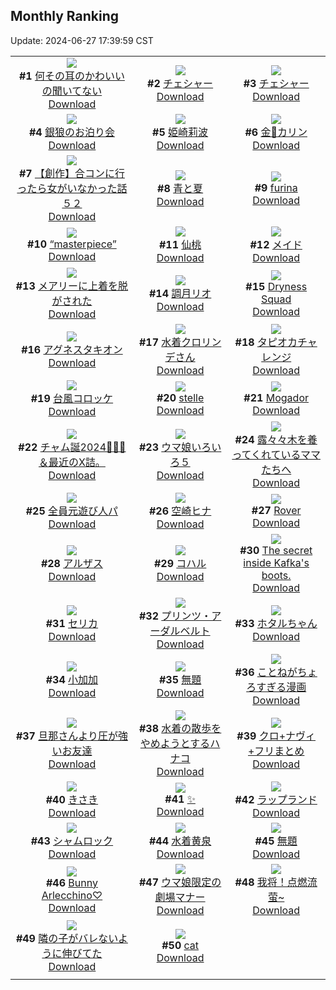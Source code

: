 ## Monthly Ranking
Update: 2024-06-27 17:39:59 CST

|      |      |      |
| :----: | :----: | :----: |
| ![](https://i.pixiv.re/c/240x480/img-master/img/2024/05/29/00/00/55/119141561_p0_master1200.jpg)<br>**#1** [何その耳のかわいいの聞いてない](https://www.pixiv.net/artworks/119141561)<br>[Download](https://i.pixiv.re/img-original/img/2024/05/29/00/00/55/119141561_p0.jpg) | ![](https://i.pixiv.re/c/240x480/img-master/img/2024/05/31/12/46/53/119189194_p0_master1200.jpg)<br>**#2** [チェシャー](https://www.pixiv.net/artworks/119189194)<br>[Download](https://i.pixiv.re/img-original/img/2024/05/31/12/46/53/119189194_p0.jpg) | ![](https://i.pixiv.re/c/240x480/img-master/img/2024/05/30/19/04/48/119187058_p0_master1200.jpg)<br>**#3** [チェシャー](https://www.pixiv.net/artworks/119187058)<br>[Download](https://i.pixiv.re/img-original/img/2024/05/30/19/04/48/119187058_p0.jpg) |
| ![](https://i.pixiv.re/c/240x480/img-master/img/2024/05/30/18/05/48/119185636_p0_master1200.jpg)<br>**#4** [銀狼のお泊り会](https://www.pixiv.net/artworks/119185636)<br>[Download](https://i.pixiv.re/img-original/img/2024/05/30/18/05/48/119185636_p0.png) | ![](https://i.pixiv.re/c/240x480/img-master/img/2024/05/30/19/00/06/119186883_p0_master1200.jpg)<br>**#5** [姫崎莉波](https://www.pixiv.net/artworks/119186883)<br>[Download](https://i.pixiv.re/img-original/img/2024/05/30/19/00/06/119186883_p0.jpg) | ![](https://i.pixiv.re/c/240x480/img-master/img/2024/05/30/10/39/00/119178249_p0_master1200.jpg)<br>**#6** [金👙カリン](https://www.pixiv.net/artworks/119178249)<br>[Download](https://i.pixiv.re/img-original/img/2024/05/30/10/39/00/119178249_p0.png) |
| ![](https://i.pixiv.re/c/240x480/img-master/img/2024/05/31/00/00/27/119196216_p0_master1200.jpg)<br>**#7** [【創作】合コンに行ったら女がいなかった話 ５２](https://www.pixiv.net/artworks/119196216)<br>[Download](https://i.pixiv.re/img-original/img/2024/05/31/00/00/27/119196216_p0.png) | ![](https://i.pixiv.re/c/240x480/img-master/img/2024/05/30/03/38/51/119173495_p0_master1200.jpg)<br>**#8** [青と夏](https://www.pixiv.net/artworks/119173495)<br>[Download](https://i.pixiv.re/img-original/img/2024/05/30/03/38/51/119173495_p0.png) | ![](https://i.pixiv.re/c/240x480/img-master/img/2024/05/30/03/34/43/119173456_p0_master1200.jpg)<br>**#9** [furina](https://www.pixiv.net/artworks/119173456)<br>[Download](https://i.pixiv.re/img-original/img/2024/05/30/03/34/43/119173456_p0.jpg) |
| ![](https://i.pixiv.re/c/240x480/img-master/img/2024/06/01/00/00/45/119225154_p0_master1200.jpg)<br>**#10** [“masterpiece”](https://www.pixiv.net/artworks/119225154)<br>[Download](https://i.pixiv.re/img-original/img/2024/06/01/00/00/45/119225154_p0.jpg) | ![](https://i.pixiv.re/c/240x480/img-master/img/2024/06/01/00/00/35/119225116_p0_master1200.jpg)<br>**#11** [仙桃](https://www.pixiv.net/artworks/119225116)<br>[Download](https://i.pixiv.re/img-original/img/2024/06/01/00/00/35/119225116_p0.png) | ![](https://i.pixiv.re/c/240x480/img-master/img/2024/05/29/22/30/04/119165931_p0_master1200.jpg)<br>**#12** [メイド](https://www.pixiv.net/artworks/119165931)<br>[Download](https://i.pixiv.re/img-original/img/2024/05/29/22/30/04/119165931_p0.jpg) |
| ![](https://i.pixiv.re/c/240x480/img-master/img/2024/06/01/00/48/01/119227251_p0_master1200.jpg)<br>**#13** [メアリーに上着を脱がされた](https://www.pixiv.net/artworks/119227251)<br>[Download](https://i.pixiv.re/img-original/img/2024/06/01/00/48/01/119227251_p0.png) | ![](https://i.pixiv.re/c/240x480/img-master/img/2024/05/30/09/14/18/119177235_p0_master1200.jpg)<br>**#14** [調月リオ](https://www.pixiv.net/artworks/119177235)<br>[Download](https://i.pixiv.re/img-original/img/2024/05/30/09/14/18/119177235_p0.jpg) | ![](https://i.pixiv.re/c/240x480/img-master/img/2024/05/29/13/02/46/119152779_p0_master1200.jpg)<br>**#15** [Dryness Squad](https://www.pixiv.net/artworks/119152779)<br>[Download](https://i.pixiv.re/img-original/img/2024/05/29/13/02/46/119152779_p0.png) |
| ![](https://i.pixiv.re/c/240x480/img-master/img/2024/05/28/00/16/54/119114038_p0_master1200.jpg)<br>**#16** [アグネスタキオン](https://www.pixiv.net/artworks/119114038)<br>[Download](https://i.pixiv.re/img-original/img/2024/05/28/00/16/54/119114038_p0.jpg) | ![](https://i.pixiv.re/c/240x480/img-master/img/2024/05/29/00/00/24/119141449_p0_master1200.jpg)<br>**#17** [水着クロリンデさん](https://www.pixiv.net/artworks/119141449)<br>[Download](https://i.pixiv.re/img-original/img/2024/05/29/00/00/24/119141449_p0.jpg) | ![](https://i.pixiv.re/c/240x480/img-master/img/2024/05/29/22/32/29/119166025_p0_master1200.jpg)<br>**#18** [タピオカチャレンジ](https://www.pixiv.net/artworks/119166025)<br>[Download](https://i.pixiv.re/img-original/img/2024/05/29/22/32/29/119166025_p0.png) |
| ![](https://i.pixiv.re/c/240x480/img-master/img/2024/05/30/20/30/04/119189360_p0_master1200.jpg)<br>**#19** [台風コロッケ](https://www.pixiv.net/artworks/119189360)<br>[Download](https://i.pixiv.re/img-original/img/2024/05/30/20/30/04/119189360_p0.png) | ![](https://i.pixiv.re/c/240x480/img-master/img/2024/05/30/18/57/28/119186804_p0_master1200.jpg)<br>**#20** [stelle](https://www.pixiv.net/artworks/119186804)<br>[Download](https://i.pixiv.re/img-original/img/2024/05/30/18/57/28/119186804_p0.png) | ![](https://i.pixiv.re/c/240x480/img-master/img/2024/05/28/09/52/32/119122174_p0_master1200.jpg)<br>**#21** [Mogador](https://www.pixiv.net/artworks/119122174)<br>[Download](https://i.pixiv.re/img-original/img/2024/05/28/09/52/32/119122174_p0.png) |
| ![](https://i.pixiv.re/c/240x480/img-master/img/2024/05/30/19/32/51/119187780_p0_master1200.jpg)<br>**#22** [チャム誕2024🍌🍌🍌＆最近のX詰。](https://www.pixiv.net/artworks/119187780)<br>[Download](https://i.pixiv.re/img-original/img/2024/05/30/19/32/51/119187780_p0.jpg) | ![](https://i.pixiv.re/c/240x480/img-master/img/2024/05/29/09/33/39/119149902_p0_master1200.jpg)<br>**#23** [ウマ娘いろいろ５](https://www.pixiv.net/artworks/119149902)<br>[Download](https://i.pixiv.re/img-original/img/2024/05/29/09/33/39/119149902_p0.jpg) | ![](https://i.pixiv.re/c/240x480/img-master/img/2024/05/29/21/32/52/119164000_p0_master1200.jpg)<br>**#24** [露々々木を養ってくれているママたちへ](https://www.pixiv.net/artworks/119164000)<br>[Download](https://i.pixiv.re/img-original/img/2024/05/29/21/32/52/119164000_p0.jpg) |
| ![](https://i.pixiv.re/c/240x480/img-master/img/2024/05/31/21/00/11/119218376_p0_master1200.jpg)<br>**#25** [全員元遊び人パ](https://www.pixiv.net/artworks/119218376)<br>[Download](https://i.pixiv.re/img-original/img/2024/05/31/21/00/11/119218376_p0.jpg) | ![](https://i.pixiv.re/c/240x480/img-master/img/2024/06/01/00/00/59/119225198_p0_master1200.jpg)<br>**#26** [空崎ヒナ](https://www.pixiv.net/artworks/119225198)<br>[Download](https://i.pixiv.re/img-original/img/2024/06/01/00/00/59/119225198_p0.jpg) | ![](https://i.pixiv.re/c/240x480/img-master/img/2024/06/01/09/00/36/119235201_p0_master1200.jpg)<br>**#27** [Rover](https://www.pixiv.net/artworks/119235201)<br>[Download](https://i.pixiv.re/img-original/img/2024/06/01/09/00/36/119235201_p0.png) |
| ![](https://i.pixiv.re/c/240x480/img-master/img/2024/05/29/16/00/37/119155631_p0_master1200.jpg)<br>**#28** [アルザス](https://www.pixiv.net/artworks/119155631)<br>[Download](https://i.pixiv.re/img-original/img/2024/05/29/16/00/37/119155631_p0.jpg) | ![](https://i.pixiv.re/c/240x480/img-master/img/2024/05/30/19/54/43/119188266_p0_master1200.jpg)<br>**#29** [コハル](https://www.pixiv.net/artworks/119188266)<br>[Download](https://i.pixiv.re/img-original/img/2024/05/30/19/54/43/119188266_p0.png) | ![](https://i.pixiv.re/c/240x480/img-master/img/2024/05/29/21/29/02/119163832_p0_master1200.jpg)<br>**#30** [The secret inside Kafka's boots.](https://www.pixiv.net/artworks/119163832)<br>[Download](https://i.pixiv.re/img-original/img/2024/05/29/21/29/02/119163832_p0.jpg) |
| ![](https://i.pixiv.re/c/240x480/img-master/img/2024/06/01/00/13/28/119225962_p0_master1200.jpg)<br>**#31** [セリカ](https://www.pixiv.net/artworks/119225962)<br>[Download](https://i.pixiv.re/img-original/img/2024/06/01/00/13/28/119225962_p0.png) | ![](https://i.pixiv.re/c/240x480/img-master/img/2024/05/31/10/07/30/119205212_p0_master1200.jpg)<br>**#32** [プリンツ・アーダルベルト](https://www.pixiv.net/artworks/119205212)<br>[Download](https://i.pixiv.re/img-original/img/2024/05/31/10/07/30/119205212_p0.png) | ![](https://i.pixiv.re/c/240x480/img-master/img/2024/05/31/18/00/06/119213080_p0_master1200.jpg)<br>**#33** [ホタルちゃん](https://www.pixiv.net/artworks/119213080)<br>[Download](https://i.pixiv.re/img-original/img/2024/05/31/18/00/06/119213080_p0.jpg) |
| ![](https://i.pixiv.re/c/240x480/img-master/img/2024/05/30/23/35/46/119195330_p0_master1200.jpg)<br>**#34** [小加加](https://www.pixiv.net/artworks/119195330)<br>[Download](https://i.pixiv.re/img-original/img/2024/05/30/23/35/46/119195330_p0.jpg) | ![](https://i.pixiv.re/c/240x480/img-master/img/2024/05/31/00/22/04/119197250_p0_master1200.jpg)<br>**#35** [無題](https://www.pixiv.net/artworks/119197250)<br>[Download](https://i.pixiv.re/img-original/img/2024/05/31/00/22/04/119197250_p0.png) | ![](https://i.pixiv.re/c/240x480/img-master/img/2024/05/30/17/15/13/119184506_p0_master1200.jpg)<br>**#36** [ことねがちょろすぎる漫画](https://www.pixiv.net/artworks/119184506)<br>[Download](https://i.pixiv.re/img-original/img/2024/05/30/17/15/13/119184506_p0.jpg) |
| ![](https://i.pixiv.re/c/240x480/img-master/img/2024/05/30/00/07/59/119169549_p0_master1200.jpg)<br>**#37** [旦那さんより圧が強いお友達](https://www.pixiv.net/artworks/119169549)<br>[Download](https://i.pixiv.re/img-original/img/2024/05/30/00/07/59/119169549_p0.jpg) | ![](https://i.pixiv.re/c/240x480/img-master/img/2024/05/28/00/13/56/119113943_p0_master1200.jpg)<br>**#38** [水着の散歩をやめようとするハナコ](https://www.pixiv.net/artworks/119113943)<br>[Download](https://i.pixiv.re/img-original/img/2024/05/28/00/13/56/119113943_p0.jpg) | ![](https://i.pixiv.re/c/240x480/img-master/img/2024/05/29/19/18/07/119159921_p0_master1200.jpg)<br>**#39** [クロ+ナヴィ+フリまとめ](https://www.pixiv.net/artworks/119159921)<br>[Download](https://i.pixiv.re/img-original/img/2024/05/29/19/18/07/119159921_p0.jpg) |
| ![](https://i.pixiv.re/c/240x480/img-master/img/2024/05/31/00/00/31/119196229_p0_master1200.jpg)<br>**#40** [きさき](https://www.pixiv.net/artworks/119196229)<br>[Download](https://i.pixiv.re/img-original/img/2024/05/31/00/00/31/119196229_p0.jpg) | ![](https://i.pixiv.re/c/240x480/img-master/img/2024/05/28/21/25/53/119136173_p0_master1200.jpg)<br>**#41** [✨](https://www.pixiv.net/artworks/119136173)<br>[Download](https://i.pixiv.re/img-original/img/2024/05/28/21/25/53/119136173_p0.png) | ![](https://i.pixiv.re/c/240x480/img-master/img/2024/05/29/17/13/18/119156952_p0_master1200.jpg)<br>**#42** [ラップランド](https://www.pixiv.net/artworks/119156952)<br>[Download](https://i.pixiv.re/img-original/img/2024/05/29/17/13/18/119156952_p0.jpg) |
| ![](https://i.pixiv.re/c/240x480/img-master/img/2024/05/29/00/00/07/119141373_p0_master1200.jpg)<br>**#43** [シャムロック](https://www.pixiv.net/artworks/119141373)<br>[Download](https://i.pixiv.re/img-original/img/2024/05/29/00/00/07/119141373_p0.jpg) | ![](https://i.pixiv.re/c/240x480/img-master/img/2024/05/28/19/30/02/119132417_p0_master1200.jpg)<br>**#44** [水着黄泉](https://www.pixiv.net/artworks/119132417)<br>[Download](https://i.pixiv.re/img-original/img/2024/05/28/19/30/02/119132417_p0.jpg) | ![](https://i.pixiv.re/c/240x480/img-master/img/2024/05/29/00/00/19/119141427_p0_master1200.jpg)<br>**#45** [無題](https://www.pixiv.net/artworks/119141427)<br>[Download](https://i.pixiv.re/img-original/img/2024/05/29/00/00/19/119141427_p0.jpg) |
| ![](https://i.pixiv.re/c/240x480/img-master/img/2024/05/31/17/22/57/119212232_p0_master1200.jpg)<br>**#46** [Bunny Arlecchino♡](https://www.pixiv.net/artworks/119212232)<br>[Download](https://i.pixiv.re/img-original/img/2024/05/31/17/22/57/119212232_p0.jpg) | ![](https://i.pixiv.re/c/240x480/img-master/img/2024/05/30/08/21/35/119176379_p0_master1200.jpg)<br>**#47** [ウマ娘限定の劇場マナー](https://www.pixiv.net/artworks/119176379)<br>[Download](https://i.pixiv.re/img-original/img/2024/05/30/08/21/35/119176379_p0.png) | ![](https://i.pixiv.re/c/240x480/img-master/img/2024/06/01/01/14/50/119221004_p0_master1200.jpg)<br>**#48** [我将！点燃流萤~](https://www.pixiv.net/artworks/119221004)<br>[Download](https://i.pixiv.re/img-original/img/2024/06/01/01/14/50/119221004_p0.png) |
| ![](https://i.pixiv.re/c/240x480/img-master/img/2024/05/28/15/00/02/119126798_p0_master1200.jpg)<br>**#49** [隣の子がバレないように伸びてた](https://www.pixiv.net/artworks/119126798)<br>[Download](https://i.pixiv.re/img-original/img/2024/05/28/15/00/02/119126798_p0.jpg) | ![](https://i.pixiv.re/c/240x480/img-master/img/2024/05/29/03/16/16/119146019_p0_master1200.jpg)<br>**#50** [cat](https://www.pixiv.net/artworks/119146019)<br>[Download](https://i.pixiv.re/img-original/img/2024/05/29/03/16/16/119146019_p0.png) |
|      |
